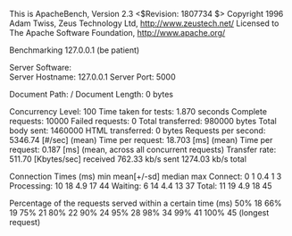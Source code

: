 This is ApacheBench, Version 2.3 <$Revision: 1807734 $>
Copyright 1996 Adam Twiss, Zeus Technology Ltd, http://www.zeustech.net/
Licensed to The Apache Software Foundation, http://www.apache.org/

Benchmarking 127.0.0.1 (be patient)


Server Software:        
Server Hostname:        127.0.0.1
Server Port:            5000

Document Path:          /
Document Length:        0 bytes

Concurrency Level:      100
Time taken for tests:   1.870 seconds
Complete requests:      10000
Failed requests:        0
Total transferred:      980000 bytes
Total body sent:        1460000
HTML transferred:       0 bytes
Requests per second:    5346.74 [#/sec] (mean)
Time per request:       18.703 [ms] (mean)
Time per request:       0.187 [ms] (mean, across all concurrent requests)
Transfer rate:          511.70 [Kbytes/sec] received
                        762.33 kb/s sent
                        1274.03 kb/s total

Connection Times (ms)
              min  mean[+/-sd] median   max
Connect:        0    1   0.4      1       3
Processing:    10   18   4.9     17      44
Waiting:        6   14   4.4     13      37
Total:         11   19   4.9     18      45

Percentage of the requests served within a certain time (ms)
  50%     18
  66%     19
  75%     21
  80%     22
  90%     24
  95%     28
  98%     34
  99%     41
 100%     45 (longest request)

